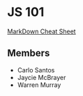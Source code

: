 # JS 101

[MarkDown Cheat Sheet](https://www.markdownguide.org/cheat-sheet/)

## Members
- Carlo Santos
- Jaycie McBrayer
- Warren Murray
